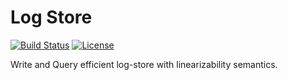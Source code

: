 # Log Store

[![Build Status](https://amplab.cs.berkeley.edu/jenkins/buildStatus/icon?job=log-store)](https://amplab.cs.berkeley.edu/jenkins/job/log-store/)
[![License](http://img.shields.io/:license-Apache%202-red.svg)](LICENSE)

Write and Query efficient log-store with linearizability semantics.

